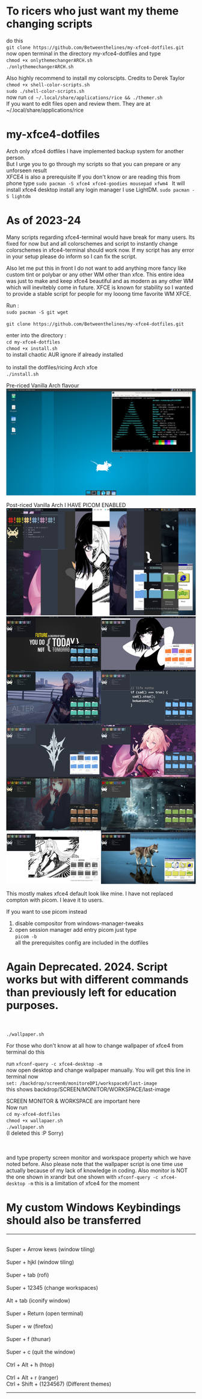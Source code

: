 # To ricers who just want my theme changing scripts
do this <br />
`git clone https://github.com/Betweenthelines/my-xfce4-dotfiles.git`<br />
now open terminal in the directory my-xfce4-dotfiles and type <br />
`chmod +x onlythemechangerARCH.sh`<br />
`./onlythemechangerARCH.sh`<br />
 
 Also highly recommend to install my colorscipts. Credits to Derek Taylor <br />
 `chmod +x shell-color-scripts.sh` <br />
 `sudo ./shell-color-scripts.sh` <br />
 now run 
 `cd ~/.local/share/applications/rice && ./themer.sh`  <br />
  If you want to edit files open and review them. They are at ~/.local/share/applications/rice
  
# my-xfce4-dotfiles
Arch only xfce4 dotfiles I have implemented backup system for another person.<br />
But I urge you to go through my scripts so that you can prepare or any unforseen result<br />
XFCE4 is also a prerequisite
If you don't know or are reading this from phone type 
`sudo pacman -S xfce4 xfce4-goodies mousepad xfwm4 `
It will install xfce4 desktop install any login manager I use LightDM. `sudo pacman -S lightdm`

# As of 2023-24 
Many scripts regarding xfce4-terminal would have break for many users. Its fixed for now but and all colorschemes and script to instantly change colorschemes in xfce4-terminal should work now. If my script has any error in your setup please do inform so I can fix the script. 

Also let me put this in front I do not want to add anything more fancy like custom tint or polybar or any other WM other than xfce. This entire idea was just to make and keep xfce4 beautiful and as modern as any other WM which will inevitebly come in future. XFCE is known for stability so I wanted to provide a stable script for people for my looong time favorite WM XFCE.


Run :<br />
`sudo pacman -S git wget`

`git clone https://github.com/Betweenthelines/my-xfce4-dotfiles.git`   

enter into the directory :<br />
`cd my-xfce4-dotfiles`<br />
`chmod +x install.sh`<br />
to install chaotic AUR ignore if already installed<br />
<br />
to install the dotfiles/ricing Arch xfce <br />
`./install.sh`
<br />




Pre-riced Vanilla Arch flavour
![link to image](https://raw.githubusercontent.com/Betweenthelines/my-xfce4-dotfiles/main/pre-riced.png?raw=true)


Post-riced Vanilla Arch I HAVE PICOM ENABLED
![link to image](https://raw.githubusercontent.com/Betweenthelines/my-xfce4-dotfiles/main/All-the-colorschemes.jpg)
![link to image](https://raw.githubusercontent.com/Betweenthelines/my-xfce4-dotfiles/main/stacked%20images.jpg)

This mostly makes xfce4 default look like mine. I have not replaced compton with picom. I leave it to users. 

If you want to use picom instead 
1. disable compositor from windows-manager-tweaks
2. open session manager add entry picom just type <br />
`picom -b` 
<br />all the prerequisites config are included in the dotfiles

# Again Deprecated. 2024. Script works but with different commands than previously left for education purposes.

<br /> 

`./wallpaper.sh`


For those who don't know at all how to change wallpaper of xfce4 from terminal do this <br />

run `xfconf-query -c xfce4-desktop -m`
<br />
now open desktop and change wallpaper manually. You will get this line in terminal now <br />
`set: /backdrop/screen0/monitoreDP1/workspace0/last-image`
<br />
this shows backdrop/SCREEN/MONITOR/WORKSPACE/last-image <br />

SCREEN MONITOR & WORKSPACE are important here <br />
Now run <br />
`cd my-xfce4-dotfiles`<br />
`chmod +x wallapaer.sh`<br />
`./wallpaper.sh` <br /> (I deleted this :P Sorry) <br /> <br />
 <br />
 

and type property screen monitor and workspace property which we have noted before. 
Also please note that the wallpaper script is one time use actually because of my lack of knowledge in coding.
Also monitor is NOT the one shown in xrandr but one shown with `xfconf-query -c xfce4-desktop -m` this is a limitation of xfce4 for the moment

# My custom Windows Keybindings should also be transferred 
_______________________________________________________________
<br />  Super + Arrow kews          (window tiling)          
<br />  Super + hjkl                (window tiling)           
<br />  Super + tab                 (rofi)                   
<br />  Super + 12345               (change workspaces)       
<br />  Alt + tab                   (iconify window)         
<br />  Super + Return              (open terminal)          
<br />  Super + w                   (firefox)                
<br />  Super + f                   (thunar)                 
<br />  Super + c                   (quit the window)        
<br />  Ctrl + Alt + h              (htop)                   
<br />  Ctrl + Alt + r              (ranger) 
<br />  Ctrl + Shift + (1234567)    (Different themes)
<br />  
_______________________________________________________________
<br />  <br />  <br />  <br />  <br />  

